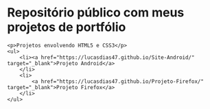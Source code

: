 
<html lang="pt-br">
<head>
    <meta charset="UTF-8">
    <meta name="viewport" content="width=device-width, initial-scale=1.0">
    <title>Projects</title>
</head>
<body>
    <h1>Repositório público com meus projetos de portfólio</h1>

    <p>Projetos envolvendo HTML5 e CSS3</p>
    <ul>
        <li><a href="https://lucasdias47.github.io/Site-Android/" target="_blank">Projeto Android</a>
        </li>
        <li>
            <a href="https://lucasdias47.github.io/Projeto-Firefox/" target="_blank">Projeto Firefox</a>
        </li>
    </ul>
</body>
</html>
